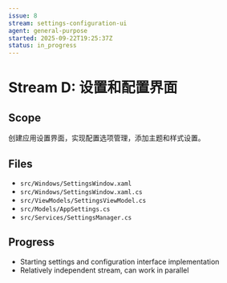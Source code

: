 ```yaml
---
issue: 8
stream: settings-configuration-ui
agent: general-purpose
started: 2025-09-22T19:25:37Z
status: in_progress
---
```


# Stream D: 设置和配置界面

## Scope
创建应用设置界面，实现配置选项管理，添加主题和样式设置。

## Files
- `src/Windows/SettingsWindow.xaml`
- `src/Windows/SettingsWindow.xaml.cs`
- `src/ViewModels/SettingsViewModel.cs`
- `src/Models/AppSettings.cs`
- `src/Services/SettingsManager.cs`

## Progress
- Starting settings and configuration interface implementation
- Relatively independent stream, can work in parallel